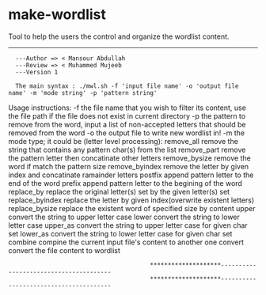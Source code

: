 # make-wordlist
Tool to help the users the control and organize the wordlist content. 
 
----------------------------------------------------------------------
      ---Author => < Mansour Abdullah
      ---Review => < Muhammed Mujeeb
      ---Version 1
      
      The main syntax : ./mwl.sh -f 'input file name' -o 'output file name' -m 'mode string' -p 'pattern string'
      
      
Usage instructions:
        -f the file name that you wish to filter its content, use the file path if the file does not exist in current directory
        -p the pattern to remove from the word, input a list of non-accepted letters that should be removed from the word
        -o the output file to write new wordlist in!
        -m the mode type; it could be (letter level processing):
                                            remove_all          remove  the string that contains any pattern char(s) from the list
                                            remove_part         remove  the pattern letter then concatinate other letters
                                            remove_bysize       remove the word if match the pattern size
                                            remove_byindex      remove the letter by given index and concatinate ramainder letters
                                            postfix             append pattern letter to the end of the word
                                            prefix              append pattern letter to the begining of the word
                                            replace_by          replace the original letter(s) set by the given letter(s) set
                                            replace_byindex     replace the letter by given index(overwrite existent letters)
                                            replace_bysize      replace the existent word of specified size by content
                                            upper               convert the string to upper letter case
                                            lower               convert the string to lower letter case
                                            upper_as            convert the string to upper letter case for given char set
                                            lower_as            convert the string to lower letter case for given char set
                                            combine             compine the current input file's content to another one
                                            convert             convert the file content to wordlist
                                            
                                            ********************---------------------------------------
                                            ********************---------------------------------------
